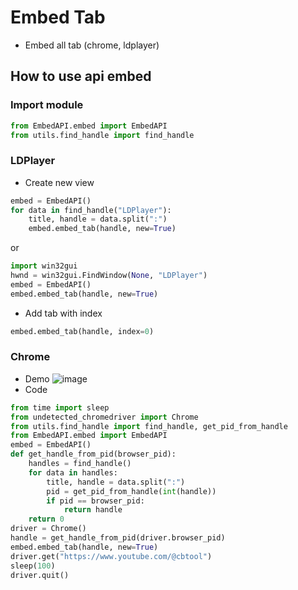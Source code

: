 # Embed Tab
* Embed all tab (chrome, ldplayer)
## How to use api embed 
### Import module
``` python
from EmbedAPI.embed import EmbedAPI
from utils.find_handle import find_handle

```
### LDPlayer
+ Create new view
```python
embed = EmbedAPI()
for data in find_handle("LDPlayer"):
    title, handle = data.split(":")
    embed.embed_tab(handle, new=True)
```
or
```python
import win32gui
hwnd = win32gui.FindWindow(None, "LDPlayer")
embed = EmbedAPI()
embed.embed_tab(handle, new=True)
```
+ Add tab with index
```python
embed.embed_tab(handle, index=0)
```
### Chrome
+ Demo
![image](https://github.com/user-attachments/assets/2355db37-a358-4e1c-9457-225b92594347)
+ Code
```python
from time import sleep
from undetected_chromedriver import Chrome
from utils.find_handle import find_handle, get_pid_from_handle
from EmbedAPI.embed import EmbedAPI
embed = EmbedAPI()
def get_handle_from_pid(browser_pid):
    handles = find_handle()
    for data in handles:
        title, handle = data.split(":")
        pid = get_pid_from_handle(int(handle))
        if pid == browser_pid:
            return handle
    return 0
driver = Chrome()
handle = get_handle_from_pid(driver.browser_pid)
embed.embed_tab(handle, new=True)
driver.get("https://www.youtube.com/@cbtool")
sleep(100)
driver.quit()
```
